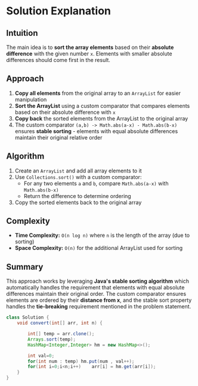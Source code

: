 
# Solution Explanation

## Intuition
The main idea is to **sort the array elements** based on their **absolute difference** with the given number `x`. Elements with smaller absolute differences should come first in the result.

## Approach
1. **Copy all elements** from the original array to an `ArrayList` for easier manipulation
2. **Sort the ArrayList** using a custom comparator that compares elements based on their absolute difference with `x`
3. **Copy back** the sorted elements from the ArrayList to the original array
4. The custom comparator `(a,b) -> Math.abs(a-x) - Math.abs(b-x)` ensures **stable sorting** - elements with equal absolute differences maintain their original relative order

## Algorithm
1. Create an `ArrayList` and add all array elements to it
2. Use `Collections.sort()` with a custom comparator:
   - For any two elements `a` and `b`, compare `Math.abs(a-x)` with `Math.abs(b-x)`
   - Return the difference to determine ordering
3. Copy the sorted elements back to the original array

## Complexity
- **Time Complexity:** `O(n log n)` where `n` is the length of the array (due to sorting)
- **Space Complexity:** `O(n)` for the additional ArrayList used for sorting

## Summary
This approach works by leveraging **Java's stable sorting algorithm** which automatically handles the requirement that elements with equal absolute differences maintain their original order. The custom comparator ensures elements are ordered by their **distance from x**, and the stable sort property handles the **tie-breaking** requirement mentioned in the problem statement.
```java
class Solution {
    void convert(int[] arr, int n) {

        int[] temp = arr.clone();
        Arrays.sort(temp);
        HashMap<Integer,Integer> hm = new HashMap<>();

        int val=0;
        for(int num : temp) hm.put(num , val++);
        for(int i=0;i<n;i++)    arr[i] = hm.get(arr[i]);
    }
}
```
